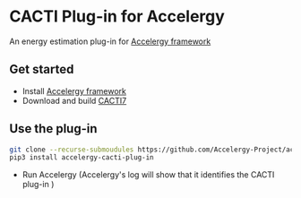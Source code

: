 # CACTI Plug-in for Accelergy

An energy estimation plug-in for [Accelergy framework](https://github.com/nelliewu95/accelergy)

## Get started 
- Install [Accelergy framework](https://github.com/nelliewu95/accelergy)
- Download and build [CACTI7](https://github.com/HewlettPackard/cacti) 

## Use the plug-in
```bash
git clone --recurse-submoudules https://github.com/Accelergy-Project/accelergy-cacti-plug-in.git
pip3 install accelergy-cacti-plug-in
```
- Run Accelergy (Accelergy's log will show that it identifies the CACTI plug-in )

